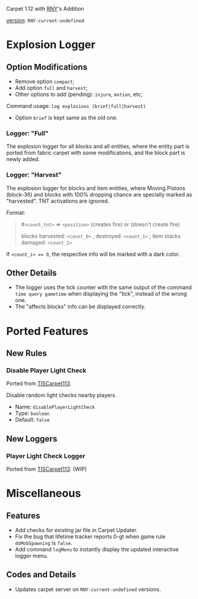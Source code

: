 Carpet 1.12 with [RNY](https://github.com/Rainyaphthyl)'s Addition

[version](src/carpet/CarpetSettings.java): `RNY-current-undefined`

# Explosion Logger

## Option Modifications

- Remove option `compact`;
- Add option `full` and `harvest`;
- Other options to add (pending): `injure`, `motion`, etc;

Command usage: `log explosions (brief|full|harvest)`

- Option `brief` is kept same as the old one.

### Logger: "Full"

The explosion logger for all blocks and all entities, where the entity part is ported from fabric carpet with some modifications, and the block part is newly added.

### Logger: "Harvest"

The explosion logger for blocks and item entities, where Moving Pistons (block-36) and blocks with 100% dropping chance are specially marked as "harvested". TNT activations are ignored.

Format:
> #`<count_tnt>` => `<position>` (creates fire) or (doesn't create fire)
>
> blocks harvested: `<count_0>` , destroyed: `<count_1>` ; item stacks damaged: `<count_2>`

If `<count_i> == 0`, the respective info will be marked with a dark color.

## Other Details

- The logger uses the tick counter with the same output of the command `time query gametime` when displaying the "tick", instead of the wrong one.
- The "affects blocks" info can be displayed correctly.

# Ported Features

[//]: # (TODO: Port rule `playerCheckLightDisabled` and logger `playerCheckLight` from TISCarpet113)

## New Rules

### Disable Player Light Check

Ported from [TISCarpet113](https://github.com/TISUnion/TISCarpet113).

Disable random light checks nearby players.

- Name: `disablePlayerLightCheck`
- Type: `boolean`
- Default: `false`

## New Loggers

### Player Light Check Logger

Ported from [TISCarpet113](https://github.com/TISUnion/TISCarpet113). (WIP)

# Miscellaneous

## Features

- Add checks for existing jar file in Carpet Updater.
- Fix the bug that lifetime tracker reports 0-gt when game rule `doMobSpawning` is `false`.
- Add command `logMenu` to instantly display the updated interactive logger menu.

## Codes and Details

- Updates carpet server on `RNY-current-undefined` versions.

[//]: # (TODO: Consider whether to use "build" \(instead of "dev"\) versions for releases)
